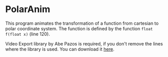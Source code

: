 # PolarAnim

This program animates the transformation of a function from cartesian to polar coordinate system.
The function is defined by the function `float f(float x)` (line 120).

Video Export library by Abe Pazos is required, if you don't remove the lines where the library is used.
You can download it [here](https://funprogramming.org/VideoExport-for-Processing/).
